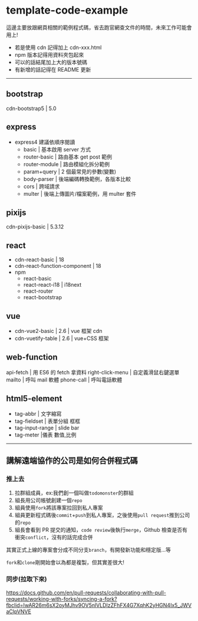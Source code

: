 # template-code-example

這邊主要放跟網頁相關的範例程式碼，省去跑官網查文件的時間，未來工作可能會用上!

- 若是使用 cdn 記得加上 cdn-xxx.html
- npm 版本記得用資料夾包起來
- 可以的話結尾加上大的版本號碼
- 有新增的話記得在 README 更新

---

## bootstrap

cdn-bootstrap5 | 5.0

## express

- express4 建議依順序閱讀
  - basic | 基本啟用 server 方式
  - router-basic | 路由基本 get post 範例
  - router-module | 路由模組化拆分範例
  - param+query | 2 個最常見的參數(變數)
  - body-parser | 後端編碼轉換範例，各版本比較
  - cors | 跨域請求
  - multer | 後端上傳圖片/檔案範例，用 multer 套件

## pixijs

cdn-pixijs-basic | 5.3.12

## react

- cdn-react-basic | 18
- cdn-react-function-component | 18
- npm
  - react-basic
  - react-react-i18 | i18next
  - react-router
  - react-bootstrap

## vue

- cdn-vue2-basic | 2.6 | vue 框架 cdn
- cdn-vuetify-table | 2.6 | vue+CSS 框架

## web-function

api-fetch | 用 ES6 的 fetch 拿資料
right-click-menu | 自定義滑鼠右鍵選單
mailto | 呼叫 mail 軟體
phone-call | 呼叫電話軟體

## html5-element

- tag-abbr | 文字縮寫
- tag-fieldset |  表單分組 框框
- tag-input-range | slide bar
- tag-meter |儀表 數值,比例

---

## 講解遠端協作的公司是如何合併程式碼

### 推上去

1. 拉群組成員，ex:我們創一個叫做`todomonster`的群組
2. 組長用公司帳號創建一個`repo`
3. 組員使用`fork`將該專案拉回到私人專案
4. 組員更新程式碼後`commit`+`push`到私人專案，之後使用`pull request`推到公司的`repo`
5. 組長會看到 PR 提交的通知，`code review`後執行`merge`，Github 檢查是否有衝突`conflict`，沒有的話完成合併

其實正式上線的專案會分成不同分支`branch`，有開發新功能和穩定版...等

`fork`和`clone`剛開始會以為都是複製，但其實差很大!

### 同步(拉取下來)

https://docs.github.com/en/pull-requests/collaborating-with-pull-requests/working-with-forks/syncing-a-fork?fbclid=IwAR26m6sX2oyMJhv9OV5nlVLDIzZFhFX4G7XqhK2yHGN4Ix5_JWVaClpVNVE
